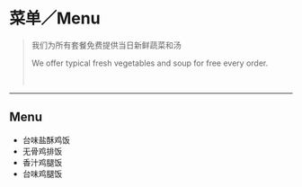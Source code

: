 <h1>菜单／Menu</h1>
<blockquote>
<p>我们为所有套餐免费提供当日新鲜蔬菜和汤</p>
<p>We offer typical fresh vegetables and soup for free every order.</p>
<br>
</blockquote><hr>
<h2>Menu</h2>
<ul><li>台味盐酥鸡饭
</li><li>无骨鸡排饭
</li><li>香汁鸡腿饭
</li><li>台味鸡腿饭</li></ul>
